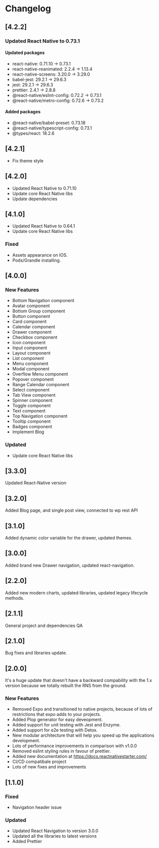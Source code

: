# Changelog

## [4.2.2] 
### Updated React Native to 0.73.1

#### Updated packages
- react-native: 0.71.10 -> 0.73.1
- react-native-reanimated: 2.2.4 -> 1.13.4
- react-native-screens: 3.20.0 -> 3.29.0
- babel-jest: 29.2.1 -> 29.6.3
- jest: 29.2.1 -> 29.6.3
- prettier: 2.4.1 -> 2.8.8
- @react-native/eslint-config: 0.72.2 -> 0.73.1
- @react-native/metro-config: 0.72.6 -> 0.73.2

#### Added packages
- @react-native/babel-preset: 0.73.18
- @react-native/typescript-config: 0.73.1
- @types/react: 18.2.6

## [4.2.1]

- Fix theme style

## [4.2.0]

- Updated React Native to 0.71.10
- Update core React Native libs
- Update dependencies

## [4.1.0]

- Updated React Native to 0.64.1
- Update core React Native libs

### Fixed

- Assets appearance on IOS.
- Pods/Grandle installing. 

## [4.0.0]

### New Features
 - Bottom Navigation component
 - Avatar component
 - Bottom Group component
 - Button component
 - Card component
 - Calendar component
 - Drawer component
 - Checkbox component
 - Icon component
 - Input component
 - Layout component
 - List component
 - Menu component
 - Modal component
 - Overflow Menu component
 - Popover component
 - Range Calendar component
 - Select component
 - Tab View component
 - Spinner component
 - Toggle component
 - Text component
 - Top Navigation component
 - Tooltip component
 - Badges component 
 - Implement Blog
 
 ### Updated
 - Update core React Native libs

## [3.3.0]

Updated React-Native version

## [3.2.0]

Added Blog page, and single post view, connected to wp rest API

## [3.1.0]

Added dynamic color variable for the drawer, updated themes.

## [3.0.0]

Added brand new Drawer navigation, updated react-navigation.

## [2.2.0]

Added new modern charts, updated libraries, updated legacy lifecycle methods.

## [2.1.1]

General project and dependencies QA

## [2.1.0]

Bug fixes and libraries update.

## [2.0.0]

It's a huge update that doesn't have a backward compability with the 1.x version because we totally rebuilt the RNS from the ground.

### New Features

- Removed Expo and transitioned to native projects, because of lots of restrictions that expo adds to your projects.
- Added Plop generator for easy deveopment.
- Added support for unit testing with Jest and Enzyme.
- Added support for e2e testing with Detox.
- New modular architecture that will help you speed up the applications development.
- Lots of performance improvements in comparison with v1.0.0
- Removed eslint styling rules in favour of prettier.
- Added new documentation at https://docs.reactnativestarter.com/
- CI/CD compatibale project
- Lots of new fixes and improvements

## [1.1.0]

### Fixed

- Navigation header issue

### Updated

- Updated React Navigation to version 3.0.0
- Updated all the libraries to latest versions
- Added Prettier
